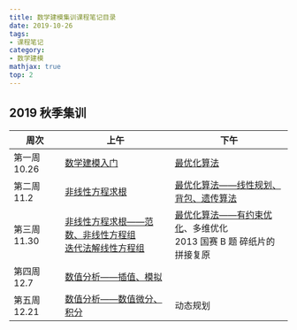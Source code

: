 ```yaml
---
title: 数学建模集训课程笔记目录
date: 2019-10-26
tags:
- 课程笔记
category:
- 数学建模
mathjax: true
top: 2
---
```


## 2019 秋季集训

周次|上午|下午
-|-|-
第一周 10.26|[数学建模入门](../getting-started-mathematical-modeling/)|[最优化算法](../optimization-in-MCM)
第二周 11.2|[非线性方程求根](../non-linear-equation/)|[最优化算法——线性规划、背包、遗传算法](../optimization-in-MCM#线性规划)
第三周 11.30|[非线性方程求根——范数、非线性方程组](../non-linear-equation/#范数简介)<br>[迭代法解线性方程组](../iterative-method-in-solving-system-of-linear-equations/)|[最优化算法——有约束优化](../optimization-in-MCM/#有约束优化)、多维优化<br>2013 国赛 B 题 碎纸片的拼接复原
第四周 12.7|[数值分析——插值、模拟](/MATLAB/data-process-in-data-analysis)|
第五周 12.21|[数值分析——数值微分、积分](/MATLAB/data-process-in-data-analysis#数值微分)|动态规划